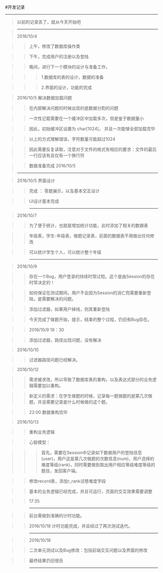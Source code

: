 #开发记录
***
>以前的记录丢了，就从今天开始吧

>***
>2016/10/4

>>上午，修改了数据库操作类

>>下午，完成用户的注册以及登陆

>>晚间，进行下一个模块的设计与准备工作。

>>> 1.数据库的表的设计，数据的准备

>>> 2.界面的设计，功能的完成

>2016/10/5 解决数据加载问题

>>在内部解决问题的时候出现的是数据分割的问题

>>一次性记载需要在一个缓冲区中加载多次，但是鉴于数据量小

>>因此，初始缓冲区设置为 char[1024]， 并且一次能够全部加载完毕

>>以上的方式理解错误，字符数量可能超过1024

>>因此需要反复读取，注意对于文件的格式有相应的要求：文件的最后一行应该有且仅有一个换行符

>>数据准备完成 2016/10/5
>***

>2016/10/5 界面设计

>>完成 ： 答题展示，以及基本交互设计

>>UI设计基本完成

>>***

>2016/10/7

>>为了便于统计，也就是增加统计功能，此时添加了相关的数据表

>>年级表，学生-年级表，做题记录表，前面的数据表不用做出任何修改

>>可以统计学生个人，可以统计整个年级

>>***

>2016/10/9

>>存在一个Bug，用户登录的持续时常过短。这个是由Session的存在时常决定的！

>> 如何保证在测试期间，用户不会因为Session的消亡而需要重新登陆，是需要解决的问题。

>>添加过滤器，如果用户掉线，则其重新登陆

>>今天完成了做题开始，提示，结束的整个过程，仍旧有Bug存在。

>>2016/10/9 18：30

>>添加过滤器，路径出现问题，没有解决


>2016/10/10

>>过滤器路径问题已经解决。


>2016/10/12

>>需求被求改，所以导致了数据库表的重构，以及表达式部分的业务逻辑需要加以重构。

>>新定义的需求：在学生做题的时候，记录每一题做题的是第几次做题，并且需要记录是什么时候做的这个题。

>>22:00 数据重构完毕

>2016/10/13

>>重构业务逻辑

>>心智模型：

>>>首先，需要在Session中记录如下数据用户的登陆信息(user)，用户这是第几次做题的次数信息(num)，用户选择的难度等级(rank)，同时需要做到取出用户相应等级难度等级的题目，发回客户端。

>>修改record表，添加r_rank试卷难度字段

>> 基本的业务逻辑已经完成，并且可运行，页面的交互效果需要调整

>> 17:35

>>***

>>前台需做到准确的计时功能。

>>2016/10/18  计时功能完成，并且经过了两次测试迭代。

>>***

>>2016/10/18

>>二次单元测试以及Bug修改：包括前端交互问题以及界面的修改

>>最终结果仍旧很丑

>>***


